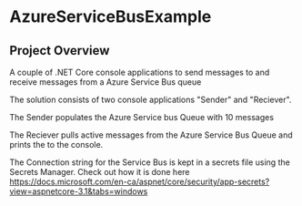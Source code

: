 # AzureServiceBusExample

## Project Overview
A couple of .NET Core console applications to send messages to and receive messages from a Azure Service Bus queue

The solution consists of two console applications "Sender" and "Reciever".

The Sender populates the Azure Service bus Queue with 10 messages

The Reciever pulls active messages from the Azure Service Bus Queue and prints the to the console.

The Connection string for the Service Bus is kept in a secrets file using the Secrets Manager.
Check out how it is done here https://docs.microsoft.com/en-ca/aspnet/core/security/app-secrets?view=aspnetcore-3.1&tabs=windows
